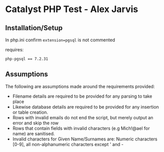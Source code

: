 # Catalyst PHP Test - Alex Jarvis
## Installation/Setup

In php.ini confirm ``extension=pgsql`` is not commented

requires:
```
php-pgsql == 7.2.31
```
## Assumptions
The following are assumptions made around the requirements provided:
- Filename details are required to be provided for any parsing to take place
- Likewise database details are required to be provided for any insertion or table creation.
- Rows with invalid emails do not end the script, but merely output an error and skip the row
- Rows that contain fields with invalid characters (e.g Mich!@ael for name) are sanitised.
- Invalid characters for Given Name/Surnames are: Numeric characters [0-9], all non-alphanumeric characters except ' and -